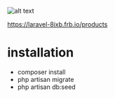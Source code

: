 ![alt text](https://scontent-cai1-1.xx.fbcdn.net/v/t34.0-12/25395387_1938339012857806_312312617_n.jpg?oh=c5d5e4cc3a11b274fa28911297a52d5b&oe=5A3C9848)


https://laravel-8ixb.frb.io/products
# installation #
* composer install
* php artisan migrate
* php artisan  db:seed
          


